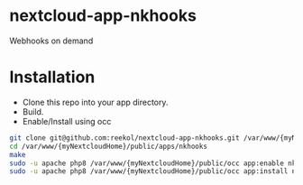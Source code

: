 # nextcloud-app-nkhooks
Webhooks on demand

# Installation

+ Clone this repo into your app directory.
+ Build.
+ Enable/Install using occ

```bash
git clone git@github.com:reekol/nextcloud-app-nkhooks.git /var/www/{myNextcloudHome}/public/apps/nkhooks
cd /var/www/{myNextcloudHome}/public/apps/nkhooks
make
sudo -u apache php8 /var/www/{myNextcloudHome}/public/occ app:enable nkhooks
sudo -u apache php8 /var/www/{myNextcloudHome}/public/occ app:install nkhooks

```

